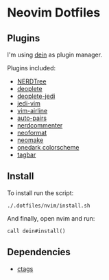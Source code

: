 
# Neovim Dotfiles

## Plugins

I'm using [dein](https://github.com/Shougo/dein.vim) as plugin manager.

Plugins included:

- [NERDTree](https://github.com/preservim/nerdtree)
- [deoplete](https://github.com/Shougo/deoplete.nvim)
- [deoplete-jedi](https://github.com/zchee/deoplete-jedi)
- [jedi-vim](https://github.com/davidhalter/jedi-vim)
- [vim-airline](https://github.com/vim-airline)
- [auto-pairs](https://github.com/jiangmiao/auto-pairs)
- [nerdcommenter](https://github.com/scrooloose/nerdcommenter)
- [neoformat](https://github.com/sbdchd/neoformat)
- [neomake](https://github.com/neomake/neomake)
- [onedark colorscheme](https://github.com/joshdick/onedark.vim)
- [tagbar](https://github.com/majutsushi/tagbar)

## Install

To install run the script: 
```
./.dotfiles/nvim/install.sh
```

And finally, open nvim and run:
```vim
call dein#install()
```

## Dependencies

- [ctags](http://ctags.sourceforge.net)
